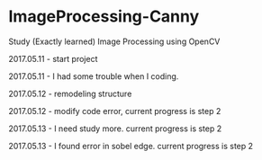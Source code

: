 # ImageProcessing-Canny
Study (Exactly learned) Image Processing using OpenCV

2017.05.11 -  start project

2017.05.11 -  I had some trouble when I coding.

2017.05.12 -  remodeling structure

2017.05.12 -  modify code error, current progress is step 2

2017.05.13 -  I need study more. current progress is step 2

2017.05.13 -  I found error in sobel edge. current progress is step 2
